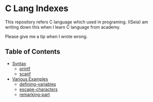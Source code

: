 # C Lang Indexes
This repository refers C language which used in programing.
I(Seia) am writing down this when I learn C language from academy.

Please give me a tip when I wrote wrong.

## Table of Contents

- [Syntax](/syntax)
  - [printf](/syntax/printf.cpp)
  - [scanf](/syntax/scanf.cpp)
- [Various Examples](/various-examples)
  - [defining-variables](/various-examples/defining-variables.cpp)
  - [escape-characters](/various-examples/escape-characters.cpp)
  - [remarking-part](/various-examples/remarking-part.cpp)

